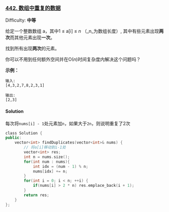 ### [442\. 数组中重复的数据](https://leetcode-cn.com/problems/find-all-duplicates-in-an-array/)

Difficulty: **中等**


给定一个整数数组 a，其中1 ≤ a[i] ≤ _n_ （_n_为数组长度）, 其中有些元素出现**两次**而其他元素出现**一次**。

找到所有出现**两次**的元素。

你可以不用到任何额外空间并在O(_n_)时间复杂度内解决这个问题吗？

**示例：**

```
输入:
[4,3,2,7,8,2,3,1]

输出:
[2,3]
```


#### Solution

每次将`nums[i] - 1`处元素加`n`，如果大于`2n`，则说明重复了2次

```cpp
​class Solution {
public:
    vector<int> findDuplicates(vector<int>& nums) {
        // 将a[i]移动到i-1处
        vector<int> res;
        int n = nums.size();
        for(int num : nums){
            int idx = (num - 1) % n;
            nums[idx] += n;
        }
        for(int i = 0; i < n; ++i) {
            if(nums[i] > 2 * n) res.emplace_back(i + 1);
        }
        return res;
    }
};
```